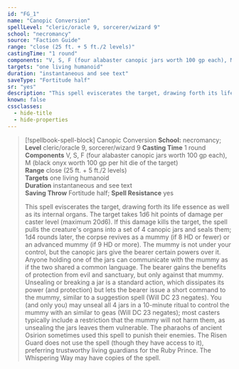 ```yaml
---
id: "FG_1"
name: "Canopic Conversion"
spellLevel: "cleric/oracle 9, sorcerer/wizard 9"
school: "necromancy"
source: "Faction Guide"
range: "close (25 ft. + 5 ft./2 levels)"
castingTime: "1 round"
components: "V, S, F (four alabaster canopic jars worth 100 gp each), M (black onyx worth 100 gp per hit die of the target)"
targets: "one living humanoid"
duration: "instantaneous and see text"
saveType: "Fortitude half"
sr: "yes"
description: "This spell eviscerates the target, drawing forth its life essence as well as its internal organs. The target takes 1d6 hit points of damage per caster level (maximum 20d6). If this damage kills the target, the spell pulls the creature's organs into a set of 4 canopic jars and seals them; 1d4 rounds later, the corpse revives as a mummy (if 8 HD or fewer) or an advanced mummy (if 9 HD or more).  The mummy is not under your control, but the canopic jars give the bearer certain powers over it. Anyone holding one of the jars can communicate with the mummy as if the two shared a common language. The bearer gains the benefits of protection from evil and sanctuary, but only against that mummy. Unsealing or breaking a jar is a standard action, which dissipates its power (and protection) but lets the bearer issue a short command to the mummy, similar to a suggestion spell (Will DC 23 negates). You (and only you) may unseal all 4 jars in a 10-minute ritual to control the mummy with an similar to geas (Will DC 23 negates); most casters typically include a restriction that the mummy will not harm them, as unsealing the jars leaves them vulnerable.  The pharaohs of ancient Osirion sometimes used this spell to punish their enemies. The Risen Guard does not use the spell (though they have access to it), preferring trustworthy living guardians for the Ruby Prince. The Whispering Way may have copies of the spell."
known: false
cssclasses:
  - hide-title
  - hide-properties
---
```


> [!spellbook-spell-block] Canopic Conversion
> **School:** necromancy; **Level** cleric/oracle 9, sorcerer/wizard 9
> **Casting Time** 1 round  
> **Components** V, S, F (four alabaster canopic jars worth 100 gp each), M (black onyx worth 100 gp per hit die of the target)  
> **Range** close (25 ft. + 5 ft./2 levels)  
> **Targets** one living humanoid  
> **Duration** instantaneous and see text  
> **Saving Throw** Fortitude half; **Spell Resistance** yes
> 
> This spell eviscerates the target, drawing forth its life essence as well as its internal organs. The target takes 1d6 hit points of damage per caster level (maximum 20d6). If this damage kills the target, the spell pulls the creature's organs into a set of 4 canopic jars and seals them; 1d4 rounds later, the corpse revives as a mummy (if 8 HD or fewer) or an advanced mummy (if 9 HD or more).  The mummy is not under your control, but the canopic jars give the bearer certain powers over it. Anyone holding one of the jars can communicate with the mummy as if the two shared a common language. The bearer gains the benefits of protection from evil and sanctuary, but only against that mummy. Unsealing or breaking a jar is a standard action, which dissipates its power (and protection) but lets the bearer issue a short command to the mummy, similar to a suggestion spell (Will DC 23 negates). You (and only you) may unseal all 4 jars in a 10-minute ritual to control the mummy with an similar to geas (Will DC 23 negates); most casters typically include a restriction that the mummy will not harm them, as unsealing the jars leaves them vulnerable.  The pharaohs of ancient Osirion sometimes used this spell to punish their enemies. The Risen Guard does not use the spell (though they have access to it), preferring trustworthy living guardians for the Ruby Prince. The Whispering Way may have copies of the spell.